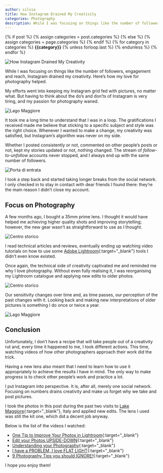 ```yaml
---
author: silvia
title: How Instagram Drained My Creativity
categories: Photography
description: While I was focusing on things like the number of followers, engagement and reach, Instagram drained my creativity. Here's how my love for photography helped.
---
```

<div class="post-categories">
  {% if post %}
    {% assign categories = post.categories %}
  {% else %}
    {% assign categories = page.categories %}
  {% endif %}
  {% for category in categories %}
  <strong>{{category}}</strong>
  {% unless forloop.last %}&nbsp;{% endunless %}
  {% endfor %}
</div>

![How Instagram Drained My Creativity](/assets/images/20171218_lago_2001-silviamaggi.webp)

While I was focusing on things like the number of followers, engagement and reach, Instagram drained my creativity. Here’s how my love for photography helped.

My efforts went into keeping my Instagram grid fed with pictures, no matter what. But having to think about the do’s and don’ts of Instagram is very tiring, and my passion for photography waned.

![Lago Maggiore](/assets/images/20171218_lago_1987_silviamaggi.webp)

It took me a long time to understand that I was in a loop. The gratifications I received made me believe that sticking to a specific subject and style was the right choice. Whenever I wanted to make a change, my creativity was satisfied, but Instagram’s algorithm was never on my side.

Whether I posted consistently or not, commented on other people’s posts or not, kept my stories updated or not, nothing changed. The stream of _follow-to-unfollow_ accounts never stopped, and I always end up with the same number of followers.

![Porta di entrata](/assets/images/20181129_arona_silviamaggi.webp)

I took a step back and started taking longer breaks from the social network. I only checked in to stay in contact with dear friends I found there: they’re the main reason I didn’t close my account.

## Focus on Photography

A few months ago, I bought a 35mm prime lens. I thought it would have helped me achieving higher quality shots and improving storytelling; however, the new gear wasn’t as straightforward to use as I thought.

![Centro storico](/assets/images/20181203_arona_silviamaggi.webp)

I read technical articles and reviews, eventually ending up watching video tutorials on how to use some [Adobe Lightroom](https://www.adobe.com/uk/products/photoshop-lightroom.html?gclid=EAIaIQobChMImfKg1JC64gIVTLTtCh3Ang4mEAAYASAAEgJk5_D_BwE&sdid=88X75SKR&mv=search&ef_id=EAIaIQobChMImfKg1JC64gIVTLTtCh3Ang4mEAAYASAAEgJk5_D_BwE:G:s&s_kwcid=AL!3085!3!340669727973!e!!g!!adobe%20lightroom){:target="_blank"} tools I didn’t even know existed.

Once again, the technical side of creativity captivated me and reminded me why I love photography. Without even fully realising it, I was reorganising my Lightroom catalogue and applying new edits to older photos.

![Centro storico](/assets/images/20181203_arona_3611_silviamaggi.webp)

Our sensitivity changes over time and, as time passes, our perception of the past changes with it. Looking back and making new interpretations of older pictures is something I do once or twice a year.

![Lago Maggiore](/assets/images/20181203_arona_3634_silvia.webp)

## Conclusion

Unfortunately, I don’t have a recipe that will take people out of a creativity rut and, every time it happened to me, I took different actions. This time, watching videos of how other photographers approach their work did the trick.

Having a new lens also meant that I need to learn how to use it appropriately to achieve the results I have in mind. The only way to make progress is to check other people’s work and practice a lot.

I put Instagram into perspective. It is, after all, merely one social network.  
Focusing on numbers drains creativity and make us forget why we take and post pictures.

I took the photos in this post during the past two visits to [Lake Maggiore](https://portfolio/winter-days-at-the-lake/){:target="_blank"}, Italy and applied new edits. The lens I used was still the kit one, which did a decent job anyway.

Below is the list of the videos I watched:

* [One Tip to Improve Your Photos in Lightroom](https://www.youtube.com/watch?v=jUOOzi5gukY){:target="_blank"}
* [Edit your Photos UPSIDE-DOWN](https://www.youtube.com/watch?v=af88_3Sgvc4){:target="_blank"}
* [Understanding your Photography](https://www.youtube.com/watch?v=4pGlTw1rHy8){:target="_blank"}
* [I have a PROBLEM, I love FLAT LIGHT](https://www.youtube.com/watch?v=z3s_SmWLnMA){:target="_blank"}
* [9 Photography Tips you should IGNORE!](https://www.youtube.com/watch?v=3RNWJPbrZfo){:target="_blank"}

I hope you enjoy them!
